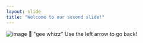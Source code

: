 ```yaml
---
layout: slide
title: "Welcome to our second slide!"
---
```

![image](https://user-images.githubusercontent.com/16454911/125354345-8bda6c80-e318-11eb-9317-a9f7efb8b9d7.png) :zany_face: "gee whizz"
Use the left arrow to go back!

